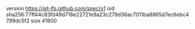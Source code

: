version https://git-lfs.github.com/spec/v1
oid sha256:77ff44c83fd49d718e22721e9a23c279d36ac7011ba8865d7ec6ebc4799dc5f2
size 41600
